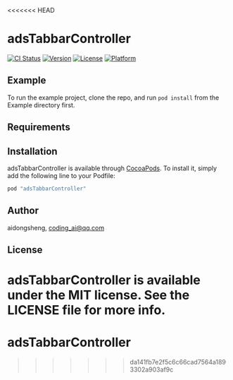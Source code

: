 <<<<<<< HEAD
# adsTabbarController

[![CI Status](http://img.shields.io/travis/aidongsheng/adsTabbarController.svg?style=flat)](https://travis-ci.org/aidongsheng/adsTabbarController)
[![Version](https://img.shields.io/cocoapods/v/adsTabbarController.svg?style=flat)](http://cocoapods.org/pods/adsTabbarController)
[![License](https://img.shields.io/cocoapods/l/adsTabbarController.svg?style=flat)](http://cocoapods.org/pods/adsTabbarController)
[![Platform](https://img.shields.io/cocoapods/p/adsTabbarController.svg?style=flat)](http://cocoapods.org/pods/adsTabbarController)

## Example

To run the example project, clone the repo, and run `pod install` from the Example directory first.

## Requirements

## Installation

adsTabbarController is available through [CocoaPods](http://cocoapods.org). To install
it, simply add the following line to your Podfile:

```ruby
pod "adsTabbarController"
```

## Author

aidongsheng, coding_ai@qq.com

## License

adsTabbarController is available under the MIT license. See the LICENSE file for more info.
=======
# adsTabbarController
>>>>>>> da141fb7e2f5c6c66cad7564a1893302a903af9c
